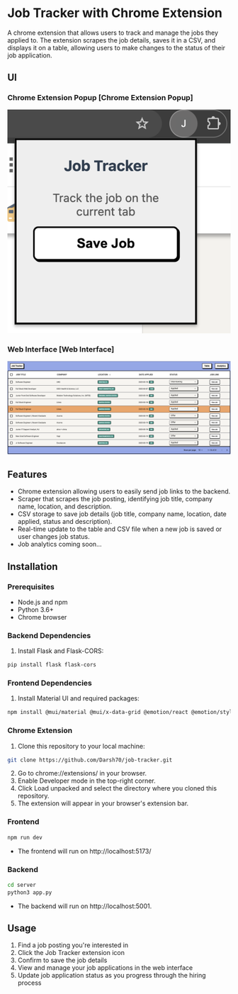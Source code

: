 # Job Tracker with Chrome Extension

A chrome extension that allows users to track and manage the jobs they applied to. The extension scrapes the job details, saves it in a CSV, and displays it on a table, allowing users to make changes to the status of their job application.

## UI
### Chrome Extension Popup [Chrome Extension Popup]
![SS2](src/assets/SS2.png)

### Web Interface [Web Interface]
![SS1](src/assets/SS1.png)


## Features
- Chrome extension allowing users to easily send job links to the backend.
- Scraper that scrapes the job posting, identifying job title, company name, location, and description.
- CSV storage to save job details (job title, company name, location, date applied, status and description).
- Real-time update to the table and CSV file when a new job is saved or user changes job status.
- Job analytics coming soon...

## Installation

### Prerequisites
- Node.js and npm
- Python 3.6+
- Chrome browser

### Backend Dependencies
1. Install Flask and Flask-CORS:
```bash
pip install flask flask-cors
```

### Frontend Dependencies
1. Install Material UI and required packages:
```bash
npm install @mui/material @mui/x-data-grid @emotion/react @emotion/styled
```

### Chrome Extension
1. Clone this repository to your local machine:
```bash
git clone https://github.com/Darsh70/job-tracker.git
```
2. Go to chrome://extensions/ in your browser.
3. Enable Developer mode in the top-right corner.
4. Click Load unpacked and select the directory where you cloned this repository.
5. The extension will appear in your browser's extension bar.

### Frontend
```bash
npm run dev
```
- The frontend will run on http://localhost:5173/

### Backend
```bash
cd server
python3 app.py
```
- The backend will run on http://localhost:5001.

## Usage
1. Find a job posting you're interested in
2. Click the Job Tracker extension icon
3. Confirm to save the job details
4. View and manage your job applications in the web interface
5. Update job application status as you progress through the hiring process